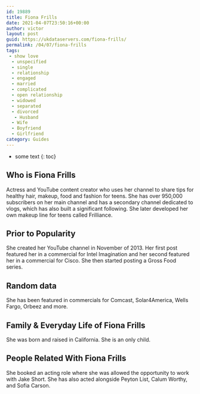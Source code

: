 ```yaml
---
id: 19889
title: Fiona Frills
date: 2021-04-07T23:50:16+00:00
author: victor
layout: post
guid: https://ukdataservers.com/fiona-frills/
permalink: /04/07/fiona-frills
tags:
 - show love
  - unspecified
  - single
  - relationship
  - engaged
  - married
  - complicated
  - open relationship
  - widowed
  - separated
  - divorced
   - Husband
  - Wife
  - Boyfriend
  - Girlfriend
category: Guides
---
```


* some text
{: toc}


## Who is Fiona Frills



Actress and YouTube content creator who uses her channel to share tips for healthy hair, makeup, food and fashion for teens. She has over 950,000 subscribers on her main channel and has a secondary channel dedicated to vlogs, which has also built a significant following. She later developed her own makeup line for teens called Frilliance. 

                
                
                
## Prior to Popularity



She created her YouTube channel in November of 2013. Her first post featured her in a commercial for Intel Imagination and her second featured her in a commercial for Cisco. She then started posting a Gross Food series. 

                
                
                
## Random data



She has been featured in commercials for Comcast, Solar4America, Wells Fargo, Orbeez and more. 

                
                
                
## Family & Everyday Life of Fiona Frills



She was born and raised in California. She is an only child. 

                
                
                
## People Related With Fiona Frills



She booked an acting role where she was allowed the opportunity to work with Jake Short. She has also acted alongside Peyton List, Calum Worthy, and Sofia Carson. 

                
              
            
          
          
          